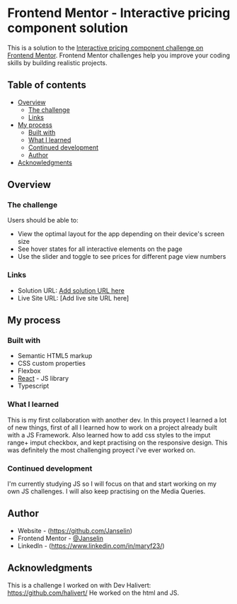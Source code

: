 # Frontend Mentor - Interactive pricing component solution

This is a solution to the [Interactive pricing component challenge on Frontend Mentor](https://www.frontendmentor.io/challenges/interactive-pricing-component-t0m8PIyY8). Frontend Mentor challenges help you improve your coding skills by building realistic projects. 

## Table of contents

- [Overview](#overview)
  - [The challenge](#the-challenge)
   - [Links](#links)
- [My process](#my-process)
  - [Built with](#built-with)
  - [What I learned](#what-i-learned)
  - [Continued development](#continued-development)
  - [Author](#author)
- [Acknowledgments](#acknowledgments)



## Overview

### The challenge

Users should be able to:

- View the optimal layout for the app depending on their device's screen size
- See hover states for all interactive elements on the page
- Use the slider and toggle to see prices for different page view numbers


### Links

- Solution URL: [Add solution URL here](https://github.com/Janselin/interactive-pricing-component-main)
- Live Site URL: [Add live site URL here] 

## My process

### Built with

- Semantic HTML5 markup
- CSS custom properties
- Flexbox
- [React](https://reactjs.org/) - JS library
- Typescript



### What I learned
This is my first collaboration with another dev. In this proyect I learned a lot of new things, first of all I learned how to work on a project already built with a JS Framework. 
Also learned how to add css styles to the imput range+ imput checkbox, and kept practising on the responsive design.
This was definitely the most challenging proyect i've ever worked on.


### Continued development

I'm currently studying JS so I will focus on that and start working on my own JS challenges.
I will also keep practising on the Media Queries.


## Author

- Website - (https://github.com/Janselin)
- Frontend Mentor - [@Janselin](https://www.frontendmentor.io/profile/Janselin)
- LinkedIn - (https://www.linkedin.com/in/maryf23/)



## Acknowledgments

This is a challenge I worked on with Dev Halivert: https://github.com/halivert/
He worked on the html and JS.

